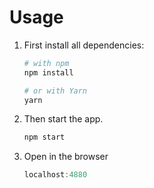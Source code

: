 # Usage
1. First install all dependencies:
    ```bash
    # with npm
    npm install

    # or with Yarn
    yarn
    ```

2. Then start the app.
    ```bash
    npm start
    ```

3. Open in the browser
    ```javascript
    localhost:4880
    ```
